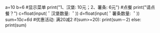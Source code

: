 a=10
b=6
#显示菜单
print("1、汉堡: 10元；2、薯条: 6元")
#点餐
print("请点餐？")
c=float(input(＇汉堡数量:  ＇))
d=float(input(＇薯条数量:  ＇))
sum=10*c+6*d
#优惠活动: 满20减2
if(sum>=20):
        print(sum－2)
else:
        print(sum)


